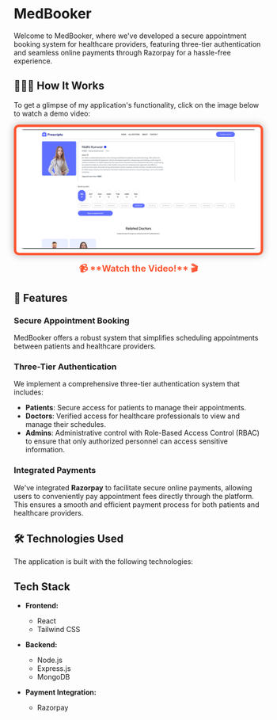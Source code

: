 # MedBooker

Welcome to MedBooker, where we've developed a secure appointment booking system for healthcare providers, featuring three-tier authentication and seamless online payments through Razorpay for a hassle-free experience.

## 🧑🏻‍💻 How It Works

To get a glimpse of my application's functionality, click on the image below to watch a demo video:

<!-- Highlighted Image with Border and Emojis -->
<a href="https://drive.google.com/file/d/1EnNNVZDWIdSwLswU1RVPX7ULfmBYL0gQ/view?usp=drive_link" 
   style="display: inline-block; text-decoration: none; border: 5px solid #ff5733; border-radius: 10px; padding: 5px; box-shadow: 0px 0px 15px rgba(0,0,0,0.3); transition: transform 0.3s, box-shadow 0.3s;">
  <img src="https://github.com/Unstoppable-NidhiLPU/MedBooker/blob/main/website.png" 
       alt="Watch the video" 
       style="border-radius: 10px;" 
       width="600" />
</a>

<p align="center" style="font-size: 18px; font-weight: bold; color: #ff5733; margin-top: 10px;">
  📹 **Watch the Video!** 🎬
</p>

## 🚀 Features

### Secure Appointment Booking
MedBooker offers a robust system that simplifies scheduling appointments between patients and healthcare providers. 

### Three-Tier Authentication
We implement a comprehensive three-tier authentication system that includes:
- **Patients**: Secure access for patients to manage their appointments.
- **Doctors**: Verified access for healthcare professionals to view and manage their schedules.
- **Admins**: Administrative control with Role-Based Access Control (RBAC) to ensure that only authorized personnel can access sensitive information.

### Integrated Payments
We've integrated **Razorpay** to facilitate secure online payments, allowing users to conveniently pay appointment fees directly through the platform. This ensures a smooth and efficient payment process for both patients and healthcare providers.
## 🛠️ Technologies Used

The application is built with the following technologies:

## Tech Stack

- **Frontend:**
  - React
  - Tailwind CSS

- **Backend:**
  - Node.js
  - Express.js
  - MongoDB

- **Payment Integration:**
  - Razorpay





   
